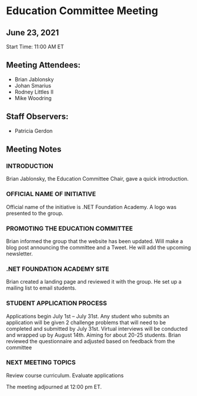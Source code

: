# Education Committee Meeting
## June 23, 2021
Start Time: 11:00 AM ET

## Meeting Attendees:
- Brian Jablonsky
- Johan Smarius 
- Rodney Littles II 
- Mike Woodring

## Staff Observers: 
- Patricia Gerdon

## Meeting Notes
### INTRODUCTION
Brian Jablonsky, the Education Committee Chair, gave a quick introduction.

### OFFICIAL NAME OF INITIATIVE
Official name of the initiative is .NET Foundation Academy. A logo was presented to the group.

### PROMOTING THE EDUCATION COMMITTEE
Brian informed the group that the website has been updated. Will make a blog post announcing the committee and a Tweet. He will add the upcoming newsletter.

### .NET FOUNDATION ACADEMY SITE
Brian created a landing page and reviewed it with the group. He set up a mailing list to email students.

### STUDENT APPLICATION PROCESS
Applications begin July 1st – July 31st. Any student who submits an application will be given 2 challenge problems that will need to be completed and submitted by July 31st. Virtual interviews will be conducted and wrapped up by August 14th. Aiming for about 20-25 students. Brian reviewed the questionnaire and adjusted based on feedback from the committee

### NEXT MEETING TOPICS 
Review course curriculum. Evaluate applications

The meeting adjourned at 12:00 pm ET.
